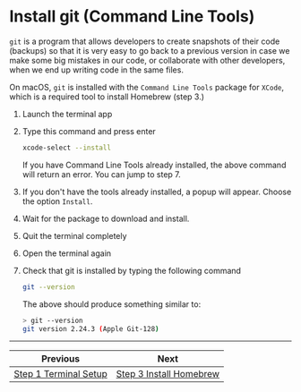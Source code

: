 # Install git (Command Line Tools)

`git` is a program that allows developers to create snapshots of their code (backups) so that it is very easy to go back to a previous version in case we make some big mistakes in our code, or collaborate with other developers, when we end up writing code in the same files.

On macOS, `git` is installed with the `Command Line Tools` package for `XCode`, which is a required tool to install Homebrew (step 3.)

1. Launch the terminal app
2. Type this command and press enter

   ```bash
   xcode-select --install
   ```

   If you have Command Line Tools already installed, the above command will return an error. You can jump to step 7.

3. If you don't have the tools already installed, a popup will appear. Choose the option `Install`.
4. Wait for the package to download and install.
5. Quit the terminal completely
6. Open the terminal again
7. Check that git is installed by typing the following command

   ```bash
   git --version
   ```

   The above should produce something similar to:

   ```bash
   > git --version
   git version 2.24.3 (Apple Git-128)
   ```

---
| Previous | Next |
| ----- | ---------- |
| [Step 1 Terminal Setup](1-macos-setup-instructions-terminal-setup) | [Step 3 Install Homebrew](3-macos-setup-instructions-homebrew) |
